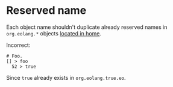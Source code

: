 # Reserved name

Each object name shouldn't duplicate already reserved names in `org.eolang.*`
objects [located in home][home].

Incorrect:

```eo
# Foo.
[] > foo
  52 > true
```

Since `true` already exists in `org.eolang.true.eo`.

[home]: https://github.com/objectionary/home/tree/master/objects/org/eolang
